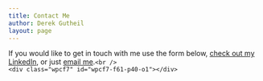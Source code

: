 ```yaml
---
title: Contact Me
author: Derek Gutheil
layout: page
---
```

<p style="text-align: left;">
  If you would like to get in touch with me use the form below, <a href="http://www.linkedin.com/in/derekgutheil">check out my LinkedIn</a>, or just <a href="mailto: dkg8689@rit.edu">email me</a>.<code>&lt;br />
&lt;div class="wpcf7" id="wpcf7-f61-p40-o1">&lt;/div></code>
</p>